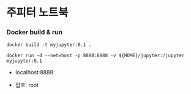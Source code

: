 # 주피터 노트북

### Docker build & run

```
docker build -t myjupyter:0.1 .

docker run -d --net=host -p 8888:8888 -v ${HOME}/jupyter:/jupyter myjupyter:0.1

```

* localhost:8888

* 암호: root


